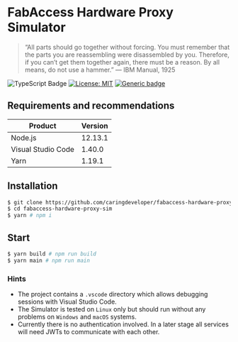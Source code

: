 # FabAccess Hardware Proxy Simulator

> “All parts should go together without forcing. You must remember that the parts you are reassembling were disassembled by you. Therefore, if you can’t get them together again, there must be a reason. By all means, do not use a hammer.” — IBM Manual, 1925

![TypeScript Badge](https://camo.githubusercontent.com/56e4a1d9c38168bd7b1520246d6ee084ab9abbbb/68747470733a2f2f62616467656e2e6e65742f62616467652f69636f6e2f547970655363726970743f69636f6e3d74797065736372697074266c6162656c266c6162656c436f6c6f723d626c756526636f6c6f723d353535353535) [![License: MIT](https://img.shields.io/badge/License-MIT-yellow.svg)](https://opensource.org/licenses/MIT) [![Generic badge](https://img.shields.io/badge/Made%20with-TSOA-%3CCOLOR%3E.svg)](https://shields.io/)

## Requirements and recommendations

| Product            | Version |
| ------------------ | ------- |
| Node.js            | 12.13.1 |
| Visual Studio Code | 1.40.0  |
| Yarn               | 1.19.1  |

## Installation

```bash
$ git clone https://github.com/caringdeveloper/fabaccess-hardware-proxy-sim.git
$ cd fabaccess-hardware-proxy-sim
$ yarn # npm i
```

## Start

```bash
$ yarn build # npm run build
$ yarn main # npm run main
```

### Hints

- The project contains a `.vscode` directory which allows debugging sessions with Visual Studio Code.
- The Simulator is tested on `Linux` only but should run without any problems on `Windows` and `macOS` systems.
- Currently there is no authentication involved. In a later stage all services will need JWTs to communicate with each other.
